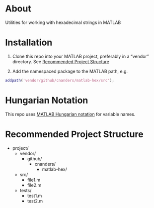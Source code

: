 # About

Utilities for working with hexadecimal strings in MATLAB

# Installation

1. Clone this repo into your MATLAB project, preferably in a “vendor” directory. See [Recommended Project Structure](#project-structure)

2. Add the namespaced package to the MATLAB path, e.g.

```matlab
addpath('vendor/github/cnanders/matlab-hex/src');
```

# Hungarian Notation

This repo uses [MATLAB Hungarian notation](https://github.com/cnanders/matlab-hungarian) for variable names.  

<a name="project-structure"></a>
# Recommended Project Structure

- project/
	- vendor/
		- github/
			- cnanders/	
				- matlab-hex/
  - src/
    - file1.m
    - file2.m
  - tests/
    - test1.m
    - test2.m
